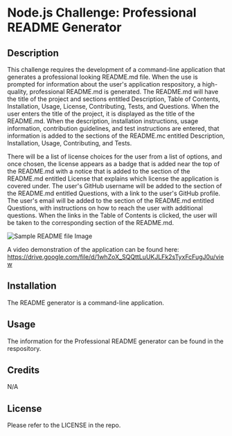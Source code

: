 # Node.js Challenge: Professional README Generator 

## Description
This challenge requires the development of a command-line application that generates a professional looking README.md file. When the use is prompted for information about the user's application respository, a high-quality, professional README.md is generated. The README.md will have the title of the project and sections entitled Description, Table of Contents, Installation, Usage, License, Contributing, Tests, and Questions. When the user enters the title of the project, it is displayed as the title of the README.md. When the description, installation instructions, usage information, contribution guidelines, and test instructions are entered, that information is added to the sections of the README.mc entitled Description, Installation, Usage, Contributing, and Tests. 

There will be a list of license choices for the user from a list of options, and once chosen, the license appears as a badge that is added near the top of the README.md with a notice that is added to the section of the README.md entitled License that explains which license the application is covered under. The user's GitHub username will be added to the section of the README.md entitled Questions, with a link to the user's GitHub profile. The user's email will be added to the section of the README.md entitled Questions, with instructions on how to reach the user with additional questions. When the links in the Table of Contents is clicked, the user will be taken to the corresponding section of the README.md.


<img src="SAMPLE.md" alt="Sample README file Image" title="Sample README file Screenshot">

A video demonstration of the application can be found here: https://drive.google.com/file/d/1whZoX_SQQttLuUKJLFk2sTyxFcFugJ0u/view

## Installation

The README generator is a command-line application.

## Usage

The information for the Professional README generator can be found in the respository.

## Credits

N/A

## License

Please refer to the LICENSE in the repo.
